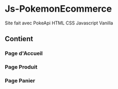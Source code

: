 # Js-PokemonEcommerce

Site fait avec PokeApi
HTML 
CSS
Javascript Vanilla

## Contient
### Page d'Accueil
### Page Produit 
### Page Panier
